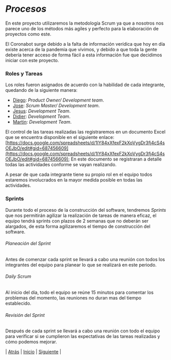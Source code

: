 # *Procesos*
En este proyecto utilizaremos la metodología Scrum ya que a nosotros nos parece uno de los métodos más agiles y perfecto para la elaboración de proyectos como este.

El Coronabot surge debido a la falta de información verídica que hoy en día existe acerca de la pandemia que vivimos, y debido a que toda la gente debería tener acceso de forma fácil a esta información fue que decidimos iniciar con este proyecto. 

### Roles y Tareas
Los roles fueron asignados de acuerdo con la habilidad de cada integrante, quedando de la siguiente manera:
- [Diego](https://github.com/DiegoBurgos616): *Product Owner/ Development team*.
- [Jose](https://github.com/DarozZero): *Scrum Master/ Development team*.
- [Jesus](https://github.com/JesusBeHau): *Development Team*.
- [Didier](https://github.com/DidierTec?tab=repositories): *Development Team*.
- [Martin](https://github.com/martincuevass): *Development Team*.

El control de las tareas realizadas las registraremos en un documento Excel que se encuentra disponible en el siguiente enlace: [https://docs.google.com/spreadsheets/d/1lY84xXfexF2kXoVygDr3fj4cS4sOEJbO/edit#gid=687456609](https://docs.google.com/spreadsheets/d/1lY84xXfexF2kXoVygDr3fj4cS4sOEJbO/edit#gid=687456609); En este documento se registraran a detalle todas las actividades conforme se vayan realizando.

A pesar de que cada integrante tiene su propio rol en el equipo todos estaremos involucrados en la mayor medida posible en todas las actividades.

### Sprints
Durante todo el proceso de la construcción del software, tendremos *Sprints* que nos permitirán agilizar la realización de tareas de manera eficaz, el equipo tendrá sprints con plazos de 2 semanas que no deberán ser alargados, de esta forma agilizaremos el tiempo de construcción del software.
###### Planeación del Sprint
Antes de comenzar cada sprint se llevará a cabo una reunión con todos los integrantes del equipo para planear lo que se realizará en este periodo.

###### Daily Scrum
Al inicio del día, todo el equipo se reúne 15 minutos para comentar los problemas del momento, las reuniones no duran mas del tiempo establecido.

###### Revisión del Sprint
Después de cada sprint se llevará a cabo una reunión con todo el equipo para verificar si se cumplieron las expectativas de las tareas realizadas y cómo podemos mejorar.

| [Atrás](https://github.com/DarozZero/CoronaBot/blob/main/Documentacion/6.%20Casos%20de%20uso.md "Atrás") 
| [Inicio](https://github.com/DarozZero/CoronaBot "Inicio") 
| [Siguiente](https://github.com/DarozZero/CoronaBot/blob/main/Documentacion/1.%20Bitacora.md "Siguiente") |  
 
